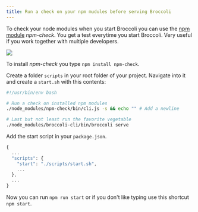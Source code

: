 ```yaml
---
title: Run a check on your npm mudules before serving Broccoli
---
```


To check your node modules when you start Broccoli you can use the [npm module](https://www.npmjs.com/package/npm-check) *npm-check*. You get a test everytime you start Broccoli. Very useful if you work together with multiple developers.

![](https://cloud.githubusercontent.com/assets/1079135/10659668/bc7a18c8-78a1-11e5-842d-2fde8f73e158.png)

To install *npm-check* you type `npm install npm-check`.

Create a folder `scripts` in your root folder of your project. Navigate into it and create a `start.sh` with this contents:

```sh
#!/usr/bin/env bash

# Run a check on installed npm modules
./node_modules/npm-check/bin/cli.js -s && echo "" # Add a newline

# Last but not least run the favorite vegetable
./node_modules/broccoli-cli/bin/broccoli serve
```

Add the start script in your `package.json`.

```js
{
  ...
  "scripts": {
    "start": "./scripts/start.sh",
    ...
  },
  ...
}
```

Now you can run `npm run start` or if you don't like typing use this shortcut `npm start`.
